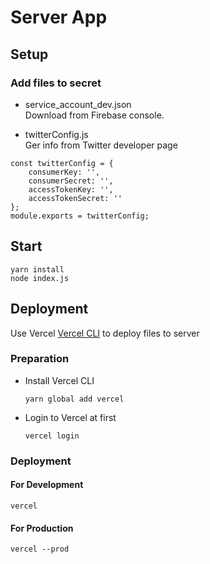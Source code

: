# Server App

## Setup
### Add files to secret
- service_account_dev.json  
Download from Firebase console.

- twitterConfig.js  
Ger info from Twitter developer page
```
const twitterConfig = {
    consumerKey: '',
    consumerSecret: '',
    accessTokenKey: '',
    accessTokenSecret: ''
};
module.exports = twitterConfig;
```

## Start
```
yarn install
node index.js
```

## Deployment
Use Vercel [Vercel CLI](https://vercel.com/cli) to deploy files to server

### Preparation
- Install Vercel CLI
    ```shell script
    yarn global add vercel
    ```
- Login to Vercel at first
    ```shell script
    vercel login
    ```
### Deployment
#### For Development
```shell script
vercel
```

#### For Production
```shell script
vercel --prod
```